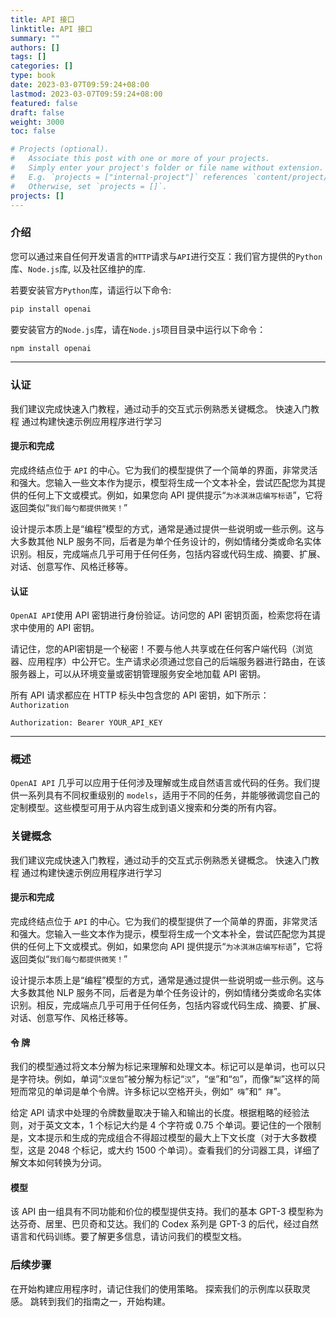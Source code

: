 ```yaml
---
title: API 接口
linktitle: API 接口
summary: ""
authors: []
tags: []
categories: []
type: book
date: 2023-03-07T09:59:24+08:00
lastmod: 2023-03-07T09:59:24+08:00
featured: false
draft: false
weight: 3000
toc: false

# Projects (optional).
#   Associate this post with one or more of your projects.
#   Simply enter your project's folder or file name without extension.
#   E.g. `projects = ["internal-project"]` references `content/project/deep-learning/index.md`.
#   Otherwise, set `projects = []`.
projects: []
---
```


### 介绍
您可以通过来自任何开发语言的`HTTP`请求与`API`进行交互：我们官方提供的`Python`库、`Node.js`库, 以及社区维护的库.

若要安装官方`Python`库，请运行以下命令:
```bash
pip install openai
```
要安装官方的`Node.js`库，请在`Node.js`项目目录中运行以下命令：
```bash
npm install openai
```

-------------------------------------------------------------------

### 认证

我们建议完成快速入门教程，通过动手的交互式示例熟悉关键概念。
快速入门教程
通过构建快速示例应用程序进行学习

#### 提示和完成

完成终结点位于 `API` 的中心。它为我们的模型提供了一个简单的界面，非常灵活和强大。您输入一些文本作为提示，模型将生成一个文本补全，尝试匹配您为其提供的任何上下文或模式。例如，如果您向 API 提供提示“`为冰淇淋店编写标语`”，它将返回类似“`我们每勺都提供微笑！`”

设计提示本质上是“编程”模型的方式，通常是通过提供一些说明或一些示例。这与大多数其他 NLP 服务不同，后者是为单个任务设计的，例如情绪分类或命名实体识别。相反，完成端点几乎可用于任何任务，包括内容或代码生成、摘要、扩展、对话、创意写作、风格迁移等。

#### 认证

`OpenAI API`使用 API 密钥进行身份验证。访问您的 API 密钥页面，检索您将在请求中使用的 API 密钥。

请记住，您的API密钥是一个秘密！不要与他人共享或在任何客户端代码（浏览器、应用程序）中公开它。生产请求必须通过您自己的后端服务器进行路由，在该服务器上，可以从环境变量或密钥管理服务安全地加载 API 密钥。

所有 API 请求都应在 HTTP 标头中包含您的 API 密钥，如下所示：`Authorization`
```command
Authorization: Bearer YOUR_API_KEY
```

-------------------------------------------------------------------

### 概述

`OpenAI API` 几乎可以应用于任何涉及理解或生成自然语言或代码的任务。我们提供一系列具有不同权重级别的 `models`，适用于不同的任务，并能够微调您自己的定制模型。这些模型可用于从内容生成到语义搜索和分类的所有内容。

### 关键概念

我们建议完成快速入门教程，通过动手的交互式示例熟悉关键概念。
快速入门教程
通过构建快速示例应用程序进行学习

#### 提示和完成

完成终结点位于 `API` 的中心。它为我们的模型提供了一个简单的界面，非常灵活和强大。您输入一些文本作为提示，模型将生成一个文本补全，尝试匹配您为其提供的任何上下文或模式。例如，如果您向 API 提供提示“`为冰淇淋店编写标语`”，它将返回类似“`我们每勺都提供微笑！`”

设计提示本质上是“编程”模型的方式，通常是通过提供一些说明或一些示例。这与大多数其他 NLP 服务不同，后者是为单个任务设计的，例如情绪分类或命名实体识别。相反，完成端点几乎可用于任何任务，包括内容或代码生成、摘要、扩展、对话、创意写作、风格迁移等。

#### 令 牌

我们的模型通过将文本分解为标记来理解和处理文本。标记可以是单词，也可以只是字符块。例如，单词“`汉堡包`”被分解为标记“`汉`”，“`堡`”和“`包`”，而像“`梨`”这样的简短而常见的单词是单个令牌。许多标记以空格开头，例如“` 嗨`”和“` 拜`”。

给定 API 请求中处理的令牌数量取决于输入和输出的长度。根据粗略的经验法则，对于英文文本，1 个标记大约是 4 个字符或 0.75 个单词。要记住的一个限制是，文本提示和生成的完成组合不得超过模型的最大上下文长度（对于大多数模型，这是 2048 个标记，或大约 1500 个单词）。查看我们的分词器工具，详细了解文本如何转换为分词。

#### 模型

该 API 由一组具有不同功能和价位的模型提供支持。我们的基本 GPT-3 模型称为达芬奇、居里、巴贝奇和艾达。我们的 Codex 系列是 GPT-3 的后代，经过自然语言和代码训练。要了解更多信息，请访问我们的模型文档。

### 后续步骤
在开始构建应用程序时，请记住我们的使用策略。
探索我们的示例库以获取灵感。
跳转到我们的指南之一，开始构建。